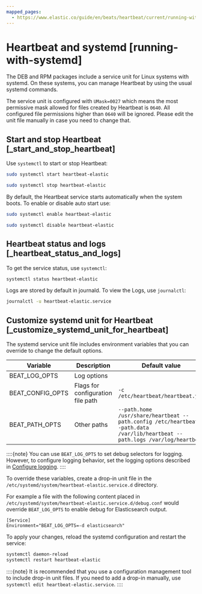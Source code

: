 ```yaml
---
mapped_pages:
  - https://www.elastic.co/guide/en/beats/heartbeat/current/running-with-systemd.html
---
```


# Heartbeat and systemd [running-with-systemd]

The DEB and RPM packages include a service unit for Linux systems with systemd. On these systems, you can manage Heartbeat by using the usual systemd commands.

The service unit is configured with `UMask=0027` which means the most permissive mask allowed for files created by Heartbeat is `0640`. All configured file permissions higher than `0640` will be ignored. Please edit the unit file manually in case you need to change that.

## Start and stop Heartbeat [_start_and_stop_heartbeat]

Use `systemctl` to start or stop Heartbeat:

```sh
sudo systemctl start heartbeat-elastic
```

```sh
sudo systemctl stop heartbeat-elastic
```

By default, the Heartbeat service starts automatically when the system boots. To enable or disable auto start use:

```sh
sudo systemctl enable heartbeat-elastic
```

```sh
sudo systemctl disable heartbeat-elastic
```


## Heartbeat status and logs [_heartbeat_status_and_logs]

To get the service status, use `systemctl`:

```sh
systemctl status heartbeat-elastic
```

Logs are stored by default in journald. To view the Logs, use `journalctl`:

```sh
journalctl -u heartbeat-elastic.service
```


## Customize systemd unit for Heartbeat [_customize_systemd_unit_for_heartbeat]

The systemd service unit file includes environment variables that you can override to change the default options.

| Variable | Description | Default value |
| --- | --- | --- |
| BEAT_LOG_OPTS | Log options |  |
| BEAT_CONFIG_OPTS | Flags for configuration file path | ``-c /etc/heartbeat/heartbeat.yml`` |
| BEAT_PATH_OPTS | Other paths | ``--path.home /usr/share/heartbeat --path.config /etc/heartbeat --path.data /var/lib/heartbeat --path.logs /var/log/heartbeat`` |

::::{note}
You can use `BEAT_LOG_OPTS` to set debug selectors for logging. However, to configure logging behavior, set the logging options described in [Configure logging](/reference/heartbeat/configuration-logging.md).
::::


To override these variables, create a drop-in unit file in the `/etc/systemd/system/heartbeat-elastic.service.d` directory.

For example a file with the following content placed in `/etc/systemd/system/heartbeat-elastic.service.d/debug.conf` would override `BEAT_LOG_OPTS` to enable debug for Elasticsearch output.

```text
[Service]
Environment="BEAT_LOG_OPTS=-d elasticsearch"
```

To apply your changes, reload the systemd configuration and restart the service:

```sh
systemctl daemon-reload
systemctl restart heartbeat-elastic
```

::::{note}
It is recommended that you use a configuration management tool to include drop-in unit files. If you need to add a drop-in manually, use `systemctl edit heartbeat-elastic.service`.
::::




